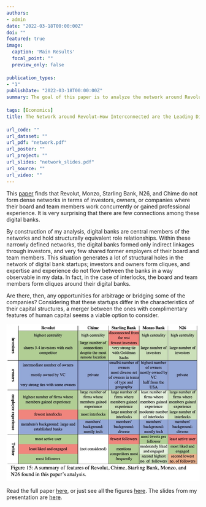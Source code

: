 ```yaml
---
authors:
- admin
date: "2022-03-18T00:00:00Z"
doi: ""
featured: true
image:
  caption: 'Main Results'
  focal_point: ""
  preview_only: false

publication_types:
- "1"
publishDate: "2022-03-18T00:00:00Z"
summary: The goal of this paper is to analyze the network around Revolut, a London company that has emerged from a startup offering an inter-bank rate currency exchange to a challenger bank that is the second largest in the world and the largest in Europe by market valuation. To that end, I consider the network structures of financial, human, and social capital flows around Revolut.

tags: [Economics]
title: The Network around Revolut—How Interconnected are the Leading Digital Banks?

url_code: ""
url_dataset: ""
url_pdf: "network.pdf"
url_poster: ""
url_project: ""
url_slides: "network_slides.pdf"
url_source: ""
url_video: ""
---
```

This <a href="network.pdf">paper</a> finds that Revolut, Monzo, Starling Bank, N26, and Chime do not form dense networks in terms of investors, owners, or companies where their board and team members work concurrently or gained professional experience. It is very surprising that there are few connections among these digital banks. 

By construction of my analysis, digital banks are central members of the networks and hold structurally equivalent role relationships. Within these narrowly defined networks, the digital banks formed only indirect linkages through investors, and very few shared former employers of their board and team members. This situation generates a lot of structural holes in the network of digital bank startups; investors and owners form cliques, and expertise and experience do not flow between the banks in a way observable in my data. In fact, in the case of interlocks, the board and team members form cliques around their digital banks. 

Are there, then, any opportunities for arbitrage or bridging some of the companies? Considering that these startups differ in the characteristics of their capital structures, a merger between the ones with complimentary features of human capital seems a viable option to consider.

<img src="summary.jpg"></img>

Read the full paper <a href="network.pdf">here</a>, or just see all the figures <a href="figures.pdf">here</a>. The slides from my presentation are <a href="network_slides.pdf">here</a>.